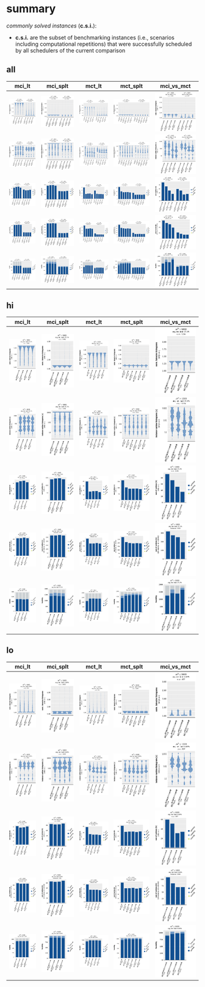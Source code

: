 # summary

*commonly solved instances* (**c.s.i.**):
- **c.s.i.** are the subset of benchmarking instances (i.e., scenarios including computational repetitions) that were successfully scheduled by all schedulers of the current comparison

## all

|mci_lt|mci_splt|mct_lt|mct_splt|mci_vs_mct|
|:---:|:---:|:---:|:---:|:---:|
|![all](mci_lt/summary_all__vhist_lt_1.1x1.1.svg "all")|![all](mci_splt/summary_all__vhist_lt_1.1x1.1.svg "all")|![all](mct_lt/summary_all__vhist_lt_1.1x1.1.svg "all")|![all](mct_splt/summary_all__vhist_lt_1.1x1.1.svg "all")|![all](mci_vs_mct/summary_all__vhist_lt_1.1x1.1.svg "all")|
|![all](mci_lt/summary_all__vhist_log_rt_total_1.1x1.1.svg "all")|![all](mci_splt/summary_all__vhist_log_rt_total_1.1x1.1.svg "all")|![all](mct_lt/summary_all__vhist_log_rt_total_1.1x1.1.svg "all")|![all](mct_splt/summary_all__vhist_log_rt_total_1.1x1.1.svg "all")|![all](mci_vs_mct/summary_all__vhist_log_rt_total_1.1x1.1.svg "all")|
|![all](mci_lt/summary_all__bar_rt_sum_stacked_csi_leg-r1_1.1x1.1.svg "all")|![all](mci_splt/summary_all__bar_rt_sum_stacked_csi_leg-r1_1.1x1.1.svg "all")|![all](mct_lt/summary_all__bar_rt_sum_stacked_csi_leg-r1_1.1x1.1.svg "all")|![all](mct_splt/summary_all__bar_rt_sum_stacked_csi_leg-r1_1.1x1.1.svg "all")|![all](mci_vs_mct/summary_all__bar_rt_sum_stacked_csi_leg-r1_1.1x1.1.svg "all")|
|![all](mci_lt/summary_all__bar_rt_sum_stacked_all_leg-r1_1.1x1.1.svg "all")|![all](mci_splt/summary_all__bar_rt_sum_stacked_all_leg-r1_1.1x1.1.svg "all")|![all](mct_lt/summary_all__bar_rt_sum_stacked_all_leg-r1_1.1x1.1.svg "all")|![all](mct_splt/summary_all__bar_rt_sum_stacked_all_leg-r1_1.1x1.1.svg "all")|![all](mci_vs_mct/summary_all__bar_rt_sum_stacked_all_leg-r1_1.1x1.1.svg "all")|
|![all](mci_lt/summary_all__bar_schedab_leg-r1_1.1x1.1.svg "all")|![all](mci_splt/summary_all__bar_schedab_leg-r1_1.1x1.1.svg "all")|![all](mct_lt/summary_all__bar_schedab_leg-r1_1.1x1.1.svg "all")|![all](mct_splt/summary_all__bar_schedab_leg-r1_1.1x1.1.svg "all")|![all](mci_vs_mct/summary_all__bar_schedab_leg-r1_1.1x1.1.svg "all")|

## hi

|mci_lt|mci_splt|mct_lt|mct_splt|mci_vs_mct|
|:---:|:---:|:---:|:---:|:---:|
|![hi](mci_lt/summary_hi__vhist_lt_1.1x1.1.svg "hi")|![hi](mci_splt/summary_hi__vhist_lt_1.1x1.1.svg "hi")|![hi](mct_lt/summary_hi__vhist_lt_1.1x1.1.svg "hi")|![hi](mct_splt/summary_hi__vhist_lt_1.1x1.1.svg "hi")|![hi](mci_vs_mct/summary_hi__vhist_lt_1.1x1.1.svg "hi")|
|![hi](mci_lt/summary_hi__vhist_log_rt_total_1.1x1.1.svg "hi")|![hi](mci_splt/summary_hi__vhist_log_rt_total_1.1x1.1.svg "hi")|![hi](mct_lt/summary_hi__vhist_log_rt_total_1.1x1.1.svg "hi")|![hi](mct_splt/summary_hi__vhist_log_rt_total_1.1x1.1.svg "hi")|![hi](mci_vs_mct/summary_hi__vhist_log_rt_total_1.1x1.1.svg "hi")|
|![hi](mci_lt/summary_hi__bar_rt_sum_stacked_csi_leg-r1_1.1x1.1.svg "hi")|![hi](mci_splt/summary_hi__bar_rt_sum_stacked_csi_leg-r1_1.1x1.1.svg "hi")|![hi](mct_lt/summary_hi__bar_rt_sum_stacked_csi_leg-r1_1.1x1.1.svg "hi")|![hi](mct_splt/summary_hi__bar_rt_sum_stacked_csi_leg-r1_1.1x1.1.svg "hi")|![hi](mci_vs_mct/summary_hi__bar_rt_sum_stacked_csi_leg-r1_1.1x1.1.svg "hi")|
|![hi](mci_lt/summary_hi__bar_rt_sum_stacked_all_leg-r1_1.1x1.1.svg "hi")|![hi](mci_splt/summary_hi__bar_rt_sum_stacked_all_leg-r1_1.1x1.1.svg "hi")|![hi](mct_lt/summary_hi__bar_rt_sum_stacked_all_leg-r1_1.1x1.1.svg "hi")|![hi](mct_splt/summary_hi__bar_rt_sum_stacked_all_leg-r1_1.1x1.1.svg "hi")|![hi](mci_vs_mct/summary_hi__bar_rt_sum_stacked_all_leg-r1_1.1x1.1.svg "hi")|
|![hi](mci_lt/summary_hi__bar_schedab_leg-r1_1.1x1.1.svg "hi")|![hi](mci_splt/summary_hi__bar_schedab_leg-r1_1.1x1.1.svg "hi")|![hi](mct_lt/summary_hi__bar_schedab_leg-r1_1.1x1.1.svg "hi")|![hi](mct_splt/summary_hi__bar_schedab_leg-r1_1.1x1.1.svg "hi")|![hi](mci_vs_mct/summary_hi__bar_schedab_leg-r1_1.1x1.1.svg "hi")|

## lo

|mci_lt|mci_splt|mct_lt|mct_splt|mci_vs_mct|
|:---:|:---:|:---:|:---:|:---:|
|![lo](mci_lt/summary_lo__vhist_lt_1.1x1.1.svg "lo")|![lo](mci_splt/summary_lo__vhist_lt_1.1x1.1.svg "lo")|![lo](mct_lt/summary_lo__vhist_lt_1.1x1.1.svg "lo")|![lo](mct_splt/summary_lo__vhist_lt_1.1x1.1.svg "lo")|![lo](mci_vs_mct/summary_lo__vhist_lt_1.1x1.1.svg "lo")|
|![lo](mci_lt/summary_lo__vhist_log_rt_total_1.1x1.1.svg "lo")|![lo](mci_splt/summary_lo__vhist_log_rt_total_1.1x1.1.svg "lo")|![lo](mct_lt/summary_lo__vhist_log_rt_total_1.1x1.1.svg "lo")|![lo](mct_splt/summary_lo__vhist_log_rt_total_1.1x1.1.svg "lo")|![lo](mci_vs_mct/summary_lo__vhist_log_rt_total_1.1x1.1.svg "lo")|
|![lo](mci_lt/summary_lo__bar_rt_sum_stacked_csi_leg-r1_1.1x1.1.svg "lo")|![lo](mci_splt/summary_lo__bar_rt_sum_stacked_csi_leg-r1_1.1x1.1.svg "lo")|![lo](mct_lt/summary_lo__bar_rt_sum_stacked_csi_leg-r1_1.1x1.1.svg "lo")|![lo](mct_splt/summary_lo__bar_rt_sum_stacked_csi_leg-r1_1.1x1.1.svg "lo")|![lo](mci_vs_mct/summary_lo__bar_rt_sum_stacked_csi_leg-r1_1.1x1.1.svg "lo")|
|![lo](mci_lt/summary_lo__bar_rt_sum_stacked_all_leg-r1_1.1x1.1.svg "lo")|![lo](mci_splt/summary_lo__bar_rt_sum_stacked_all_leg-r1_1.1x1.1.svg "lo")|![lo](mct_lt/summary_lo__bar_rt_sum_stacked_all_leg-r1_1.1x1.1.svg "lo")|![lo](mct_splt/summary_lo__bar_rt_sum_stacked_all_leg-r1_1.1x1.1.svg "lo")|![lo](mci_vs_mct/summary_lo__bar_rt_sum_stacked_all_leg-r1_1.1x1.1.svg "lo")|
|![lo](mci_lt/summary_lo__bar_schedab_leg-r1_1.1x1.1.svg "lo")|![lo](mci_splt/summary_lo__bar_schedab_leg-r1_1.1x1.1.svg "lo")|![lo](mct_lt/summary_lo__bar_schedab_leg-r1_1.1x1.1.svg "lo")|![lo](mct_splt/summary_lo__bar_schedab_leg-r1_1.1x1.1.svg "lo")|![lo](mci_vs_mct/summary_lo__bar_schedab_leg-r1_1.1x1.1.svg "lo")|


